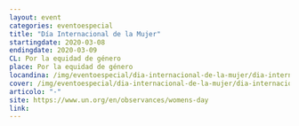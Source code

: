 ```yaml
---
layout: event
categories: eventoespecial
title: "Día Internacional de la Mujer"
startingdate: 2020-03-08
endingdate: 2020-03-09
CL: Por la equidad de género
place: Por la equidad de género
locandina: /img/eventoespecial/dia-internacional-de-la-mujer/dia-internacional-de-la-mujer.jpg
cover: /img/eventoespecial/dia-internacional-de-la-mujer/dia-internacional-de-la-mujer.jpg
articolo: "-"
site: https://www.un.org/en/observances/womens-day
link:
---
```

